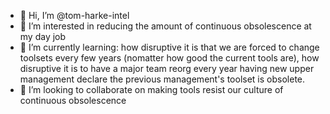 - 👋 Hi, I’m @tom-harke-intel
- 👀 I’m interested in reducing the amount of continuous obsolescence at my day job
- 🌱 I’m currently learning: how disruptive it is that we are forced to change toolsets every few years (nomatter how good the current tools are), how disruptive it is to have a major team reorg every year having new upper management declare the previous management's toolset is obsolete.
- 💞️ I’m looking to collaborate on making tools resist our culture of continuous obsolescence

<!---
tom-harke-intel/tom-harke-intel is a ✨ special ✨ repository because its `README.md` (this file) appears on your GitHub profile.
You can click the Preview link to take a look at your changes.
--->
